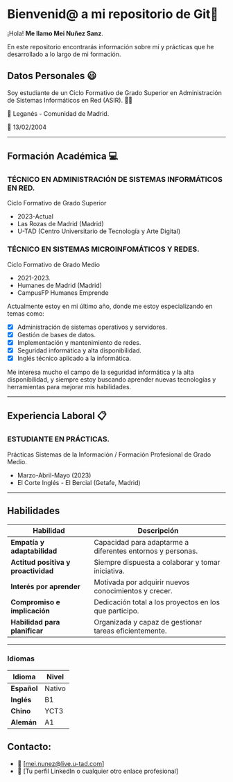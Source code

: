 # Bienvenid@ a mi repositorio de Git👋

¡Hola! **Me llamo Mei Nuñez Sanz**.

En este repositorio encontrarás información sobre mí y prácticas que he desarrollado a lo largo de mi formación.


## Datos Personales 😃
Soy estudiante de un Ciclo Formativo de Grado Superior en Administración de Sistemas Informáticos en Red (ASIR). 👩‍💻 

📍 Leganés - Comunidad de Madrid.

🎂 13/02/2004


----

## Formación Académica 💻

### TÉCNICO EN ADMINISTRACIÓN DE SISTEMAS INFORMÁTICOS EN RED.
Ciclo Formativo de Grado Superior
- 2023-Actual
- Las Rozas de Madrid (Madrid)
- U-TAD (Centro Universitario de Tecnología y Arte Digital)


### TÉCNICO EN SISTEMAS MICROINFOMÁTICOS Y REDES.
Ciclo Formativo de Grado Medio
- 2021-2023.
- Humanes de Madrid (Madrid)
- CampusFP Humanes Emprende


Actualmente estoy en mi último año, donde me estoy especializando en temas como:

- [x] Administración de sistemas operativos y servidores.
- [x] Gestión de bases de datos.
- [x] Implementación y mantenimiento de redes.
- [x] Seguridad informática y alta disponibilidad.
- [x] Inglés técnico aplicado a la informática.

Me interesa mucho el campo de la seguridad informática y la alta disponibilidad, y siempre estoy buscando aprender nuevas tecnologías y herramientas para mejorar mis habilidades.

----

## Experiencia Laboral 📋

### ESTUDIANTE EN PRÁCTICAS.

Prácticas Sistemas de la Información / Formación Profesional de Grado Medio.
- Marzo-Abril-Mayo (2023)
- El Corte Inglés - El Bercial (Getafe, Madrid)

----

## Habilidades

| Habilidad                         | Descripción                                              |
| ---------------------------------- | -------------------------------------------------------- |
| **Empatía y adaptabilidad**        | Capacidad para adaptarme a diferentes entornos y personas.|
| **Actitud positiva y proactividad**| Siempre dispuesta a colaborar y tomar iniciativa.         |
| **Interés por aprender**           | Motivada por adquirir nuevos conocimientos y crecer.      |
| **Compromiso e implicación**       | Dedicación total a los proyectos en los que participo.    |
| **Habilidad para planificar**      | Organizada y capaz de gestionar tareas eficientemente.    |

----
### Idiomas

| Idioma  | Nivel   |
| ------- | ------- |
| **Español** | Nativo  |
| **Inglés**  | B1      |
| **Chino**   | YCT3    |
| **Alemán**  | A1      |


## Contacto:
- 📧 [mei.nunez@live.u-tad.com]
- 💼 [Tu perfil LinkedIn o cualquier otro enlace profesional]
